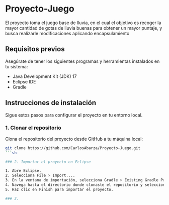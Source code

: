 # Proyecto-Juego

El proyecto toma el juego base de lluvia, en el cual el objetivo es recoger la mayor cantidad de gotas de lluvia buenas para obtener un mayor puntaje, y busca realizarle modificaciones aplicando encapsulamiento

## Requisitos previos

Asegúrate de tener los siguientes programas y herramientas instalados en tu sistema:

- Java Development Kit (JDK) 17
- Eclipse IDE
- Gradle

## Instrucciones de instalación

Sigue estos pasos para configurar el proyecto en tu entorno local.

### 1. Clonar el repositorio

Clona el repositorio del proyecto desde GitHub a tu máquina local:

```sh
git clone https://github.com/CarlosAbarza/Proyecto-Juego.git
```sh

### 2. Importar el proyecto en Eclipse

1. Abre Eclipse.
2. Selecciona File > Import....
3. En la ventana de importación, selecciona Gradle > Existing Gradle Project y haz clic en Next.
4. Navega hasta el directorio donde clonaste el repositorio y selecciona la carpeta raíz del proyecto.
5. Haz clic en Finish para importar el proyecto.

### 3. 

